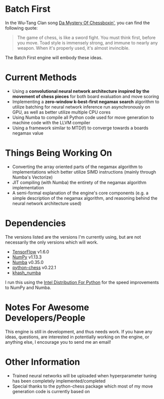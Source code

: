 # Batch First
In the Wu-Tang Clan song [Da Mystery Of Chessboxin'](https://youtu.be/pJk0p-98Xzc "YouTube Link"), you can find the following quote:

> The game of chess, is like a sword fight.  You must think first, before you move.  Toad style is immensely strong, and immune to nearly any weapon.  When it's properly used, it's almost invincible.

The Batch First engine will embody these ideas.

# Current Methods
- Using a **convolutional neural network architecture inspired by the movement of chess pieces** for both board evaluation and move scoring
- Implementing a **zero-window k-best-first negamax search** algorithm to utilize batching for neural network inference run asynchronously on GPU, as well as better utilize multiple CPU cores
- Using Numba to compile all Python code used for move generation to machine code with the LLVM compiler
- Using a framework similar to MTD(f) to converge towards a boards negamax value

# Things Being Working On
- Converting the array oriented parts of the negamax algorithm to implementations which better utilize SIMD instructions (mainly through Numba's Vectorize)
- JIT compiling (with Numba) the entirety of the negamax algorithm implementation
- A semi-formal explanation of the engine's core components (e.g. a simple description of the negamax algorithm, and reasoning behind the neural network architecture used)

# Dependencies
The versions listed are the versions I'm currently using, but are not necessarily the only versions which will work.
- [TensorFlow](https://github.com/tensorflow/tensorflow) v1.6.0
- [NumPy](https://github.com/numpy/numpy) v1.13.3
- [Numba](https://github.com/numba/numba) v0.35.0
- [python-chess](https://github.com/niklasf/python-chess) v0.22.1
- [khash_numba](https://github.com/synapticarbors/khash_numba)

I run this using the [Intel Distribution For Python](https://software.intel.com/en-us/distribution-for-python) for the speed improvements to NumPy and Numba.   

# Notes For Awesome Developers/People
This engine is still in development, and thus needs work.  If you have any ideas, questions, are interested in potentially working on the engine, or anything else, I encourage you to send me an email!  
   

# Other Information
- Trained neural networks will be uploaded when hyperparameter tuning has been completely implemented/completed
- Special thanks to the python-chess package which most of my move generation code is currently based on




